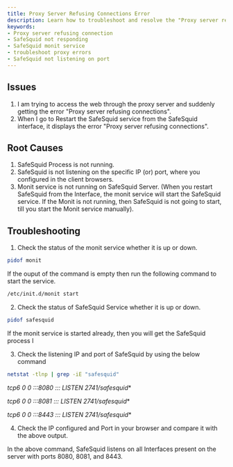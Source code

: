 ```yaml
---
title: Proxy Server Refusing Connections Error  
description: Learn how to troubleshoot and resolve the "Proxy server refusing connections" error in SafeSquid. This guide covers SafeSquid and Monit service verification, IP/port checks, and browser configuration validation.  
keywords:  
- Proxy server refusing connection  
- SafeSquid not responding  
- SafeSquid monit service  
- troubleshoot proxy errors  
- SafeSquid not listening on port  
---
```


## Issues

1.  I am trying to access the web through the proxy server and suddenly getting the error "Proxy server refusing connections".
1.  When I go to Restart the SafeSquid service from the SafeSquid interface, it displays the error "Proxy server refusing connections".

## Root Causes
1.  SafeSquid Process is not running.
1.  SafeSquid is not listening on the specific IP (or) port, where you configured in the client browsers.
1.  Monit service is not running on SafeSquid Server. (When you restart SafeSquid from the Interface, the monit service will start the SafeSquid service. If the Monit is not running, then SafeSquid is not going to start, till you start the Monit service manually).

## Troubleshooting

1.  Check the status of the monit service whether it is up or down.

```bash
pidof monit
```
If the ouput of the command is empty then run the following command to start the service.

```bash
/etc/init.d/monit start
```
2.  Check the status of SafeSquid Service whether it is up or down.

```bash
pidof safesquid
```
If the monit service is started already, then you will get the SafeSquid process I

3.  Check the listening IP and port of SafeSquid by using the below command

```bash
netstat -tlnp | grep -iE "safesquid"
```
**tcp6 0 0 :::8080 :::* LISTEN 2741/safesquid**

**tcp6 0 0 :::8081 :::* LISTEN 2741/safesquid**

**tcp6 0 0 :::8443 :::* LISTEN 2741/safesquid**

4.  Check the IP configured and Port in your browser and compare it with the above output.

In the above command, SafeSquid listens on all Interfaces present on the server with ports 8080, 8081, and 8443.
